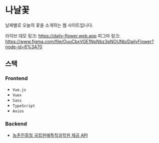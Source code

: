 # 나날꽃

날짜별로 오늘의 꽃을 소개하는 웹 사이트입니다.  

라이브 데모 링크: https://daily-flower.web.app
피그마 링크: https://www.figma.com/file/OuuCbxVGE1NpNbz3pNOUNb/DailyFlower?node-id=6%3A70

## 스택

### Frontend
-   `Vue.js`
-   `Vuex`
-   `Sass`
-   `TypeScript`
-   `Axios`

### Backend
- [농촌진흥청 국립원예특작과학원 제공 API](https://www.data.go.kr/data/15084605/openapi.do)
